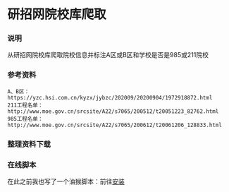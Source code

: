 # 研招网院校库爬取


### 说明
从研招网院校库爬取院校信息并标注A区或B区和学校是否是985或211院校

### 参考资料
```angular2html
A、B区：https://yzc.hsi.com.cn/kyzx/jybzc/202009/20200904/1972918872.html
211工程名单：http://www.moe.gov.cn/srcsite/A22/s7065/200512/t20051223_82762.html
985工程名单：http://www.moe.gov.cn/srcsite/A22/s7065/200612/t20061206_128833.html
```

### 整理资料下载


### 在线脚本
在此之前我也写了一个油猴脚本：前往[安装](https://greasyfork.org/zh-CN/scripts/423952)

